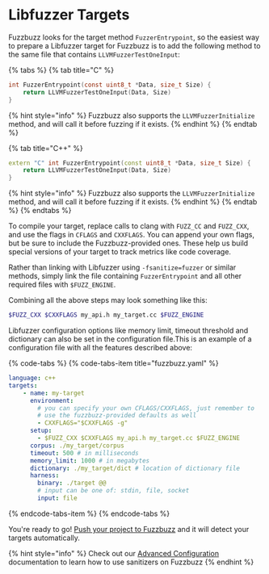 # Libfuzzer Targets

Fuzzbuzz looks for the target method `FuzzerEntrypoint`, so the easiest way to prepare a Libfuzzer target for Fuzzbuzz is to add the following method to the same file that contains `LLVMFuzzerTestOneInput`:

{% tabs %}
{% tab title="C" %}
```c
int FuzzerEntrypoint(const uint8_t *Data, size_t Size) {
    return LLVMFuzzerTestOneInput(Data, Size)
}
```

{% hint style="info" %}
Fuzzbuzz also supports the `LLVMFuzzerInitialize` method, and will call it before fuzzing if it exists.
{% endhint %}
{% endtab %}

{% tab title="C++" %}
```cpp
extern "C" int FuzzerEntrypoint(const uint8_t *Data, size_t Size) {
    return LLVMFuzzerTestOneInput(Data, Size)
}
```

{% hint style="info" %}
Fuzzbuzz also supports the `LLVMFuzzerInitialize` method, and will call it before fuzzing if it exists.
{% endhint %}
{% endtab %}
{% endtabs %}

To compile your target, replace calls to clang with `FUZZ_CC` and `FUZZ_CXX`, and use the flags in `CFLAGS` and `CXXFLAGS`. You can append your own flags, but be sure to include the Fuzzbuzz-provided ones. These help us build special versions of your target to track metrics like code coverage.

Rather than linking with Libfuzzer using `-fsanitize=fuzzer` or similar methods, simply link the file containing `FuzzerEntrypoint` and all other required files with `$FUZZ_ENGINE`.

Combining all the above steps may look something like this:

```bash
$FUZZ_CXX $CXXFLAGS my_api.h my_target.cc $FUZZ_ENGINE
```

Libfuzzer configuration options like memory limit, timeout threshold and dictionary can also be set in the configuration file.This is an example of a configuration file with all the features described above:

{% code-tabs %}
{% code-tabs-item title="fuzzbuzz.yaml" %}
```yaml
language: c++
targets:
    - name: my-target
      environment:
        # you can specify your own CFLAGS/CXXFLAGS, just remember to
        # use the fuzzbuzz-provided defaults as well
        - CXXFLAGS="$CXXFLAGS -g"
      setup:
        - $FUZZ_CXX $CXXFLAGS my_api.h my_target.cc $FUZZ_ENGINE
      corpus: ./my_target/corpus
      timeout: 500 # in milliseconds
      memory_limit: 1000 # in megabytes
      dictionary: ./my_target/dict # location of dictionary file
      harness:
        binary: ./target @@
        # input can be one of: stdin, file, socket
        input: file
```
{% endcode-tabs-item %}
{% endcode-tabs %}

You're ready to go! [Push your project to Fuzzbuzz](../fuzzing-jobs.md) and it will detect your targets automatically.

{% hint style="info" %}
Check out our [Advanced Configuration](../targets.md#advanced-configuration) documentation to learn how to use sanitizers on Fuzzbuzz
{% endhint %}

